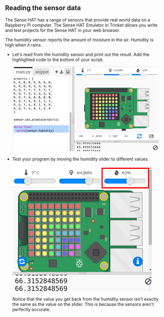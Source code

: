 ## Reading the sensor data

The Sense HAT has a range of sensors that provide real world data on a Raspberry Pi computer. The Sense HAT Emulator in Trinket allows you write and test projects for the Sense HAT in your web browser.

The humidity sensor reports the amount of moisture in the air. Humidity is high when it rains.

+ Let's read from the humidity sensor and print out the result. Add the highlighted code to the bottom of your script.
    
    ![screenshot](images/rainbow-humid.png)

+ Test your program by moving the humidity slider to different values.
    
    ![captura de tela](images/rainbow-slider.png)
    
    Notice that the value you get back from the humidity sensor isn't exactly the same as the value on the slider. This is because the sensors aren't perfectly accurate.